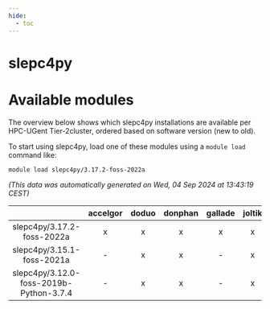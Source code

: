 ```yaml
---
hide:
  - toc
---
```


slepc4py
========

# Available modules


The overview below shows which slepc4py installations are available per HPC-UGent Tier-2cluster, ordered based on software version (new to old).

To start using slepc4py, load one of these modules using a `module load` command like:

```shell
module load slepc4py/3.17.2-foss-2022a
```

*(This data was automatically generated on Wed, 04 Sep 2024 at 13:43:19 CEST)*  

| |accelgor|doduo|donphan|gallade|joltik|shinx|skitty|
| :---: | :---: | :---: | :---: | :---: | :---: | :---: | :---: |
|slepc4py/3.17.2-foss-2022a|x|x|x|x|x|-|x|
|slepc4py/3.15.1-foss-2021a|-|x|x|-|x|-|x|
|slepc4py/3.12.0-foss-2019b-Python-3.7.4|-|x|x|-|x|-|x|
